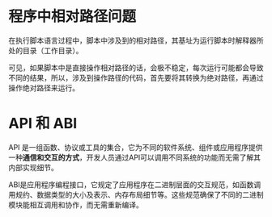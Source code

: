 # 程序中相对路径问题
在执行脚本语言过程中，脚本中涉及到的相对路径，其基址为运行脚本时解释器所处的目录（工作目录）。

可见，如果脚本中是直接操作相对路径的话，会极不稳定，每次运行可能都会导致不同的结果，所以，涉及到操作路径的代码，首先要将其转换为绝对路径，再通过操作绝对路径来运行。


# API 和 ABI
API 是一组函数、协议或工具的集合，它为不同的软件系统、组件或应用程序提供一种**通信和交互的方式**，开发人员通过API可以调用不同系统的功能而无需了解其内部实现细节。

ABI是应用程序编程接口，它规定了应用程序在二进制层面的交互规范，如函数调用规约、数据类型的大小及表示、内存布局细节等。这些规范确保了不同的二进制模块能相互调用和协作，而无需重新编译。